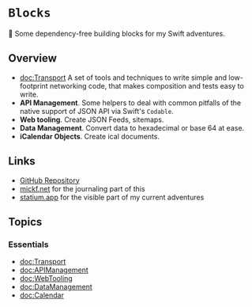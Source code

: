 # ``Blocks``

🧱 Some dependency-free building blocks for my Swift adventures.

## Overview

- <doc:Transport> A set of tools and techniques to write simple and low-footprint networking code, that makes  composition and tests easy to write.
- **API Management**. Some helpers to deal with common pitfalls of the native
  support of JSON API via Swift's `Codable`.
- **Web tooling**. Create JSON Feeds, sitemaps.
- **Data Management**. Convert data to hexadecimal or base 64 at ease.
- **iCalendar Objects**. Create ical documents.

## Links

- [GitHub Repository](https://github.com/dirtyhenry/swift-blocks)
- [mickf.net](https://mickf.net/tech) for the journaling part of this
- [statium.app](https://statium.app) for the visible part of my current
  adventures

## Topics

### Essentials

- <doc:Transport>
- <doc:APIManagement>
- <doc:WebTooling>
- <doc:DataManagement>
- <doc:Calendar>
